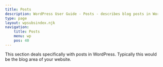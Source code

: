 ```yaml
---
title: Posts
description: WordPress User Guide - Posts - describes blog posts in WordPress.
type: page
layout: wpsubsindex.njk
navigation: 
    title: Posts
    menu: wp
    pos: 40
---
```

This section deals specifically with posts in WordPress. Typically this would be the blog area of your website. 
